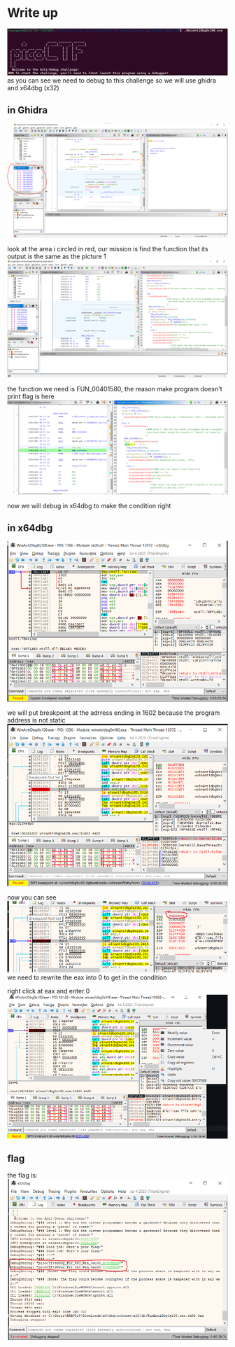# Write up

![run the exe](image.png)
as you can see we need to debug to this challenge so we will use ghidra and x64dbg (x32)

## in Ghidra

![alt text](image-2.png)

look at the area i circled in red, our mission is find the function that its output is the same as the picture 1
![](image-3.png)

the function we need is FUN_00401580, the reason make program doesn't print flag is here
![alt text](image-6.png)

now we will debug in x64dbg to make the condition right

## in x64dbg

![alt text](image-4.png)

we will put breakpoint at the adrress ending in 1602 because the program address is not static
![alt text](image-7.png)

now you can see
![alt text](image-9.png)
we need to rewrite the eax into 0 to get in the condition

right click at eax and enter 0
![alt text](image-11.png)

## flag

the flag is:
![alt text](image-10.png)
